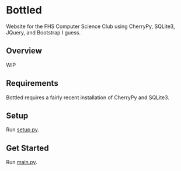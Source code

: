 # Bottled

Website for the FHS Computer Science Club using CherryPy, SQLite3, JQuery, and Bootstrap I guess.

## Overview

WIP

## Requirements

Bottled requires a fairly recent installation of CherryPy and SQLite3.

## Setup

Run [setup.py](./setup.py).

## Get Started

Run [main.py](./main.py).